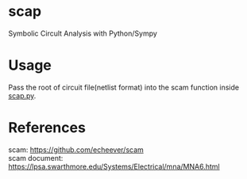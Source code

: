 # scap
Symbolic Circult Analysis with Python/Sympy

# Usage
Pass the root of circuit file(netlist format) into the scam function inside [scap.py](https://github.com/hellocym/scap/blob/main/scap.py).

# References
scam: https://github.com/echeever/scam \
scam document: https://lpsa.swarthmore.edu/Systems/Electrical/mna/MNA6.html
